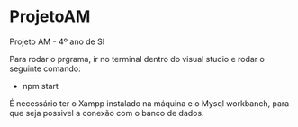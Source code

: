 # ProjetoAM
Projeto AM - 4º ano de SI

Para rodar o prgrama, ir no terminal dentro do visual studio e rodar o seguinte comando:
  - npm start
  
É necessário ter o Xampp instalado na máquina e o Mysql workbanch, para que seja possivel a conexão com o banco de dados.
